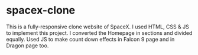 # spacex-clone
This is a fully-responsive clone website of SpaceX. I used HTML, CSS & JS to implement this project. I converted the Homepage in sections and divided equally. Used JS to make count down effects in Falcon 9 page and in Dragon page too.
